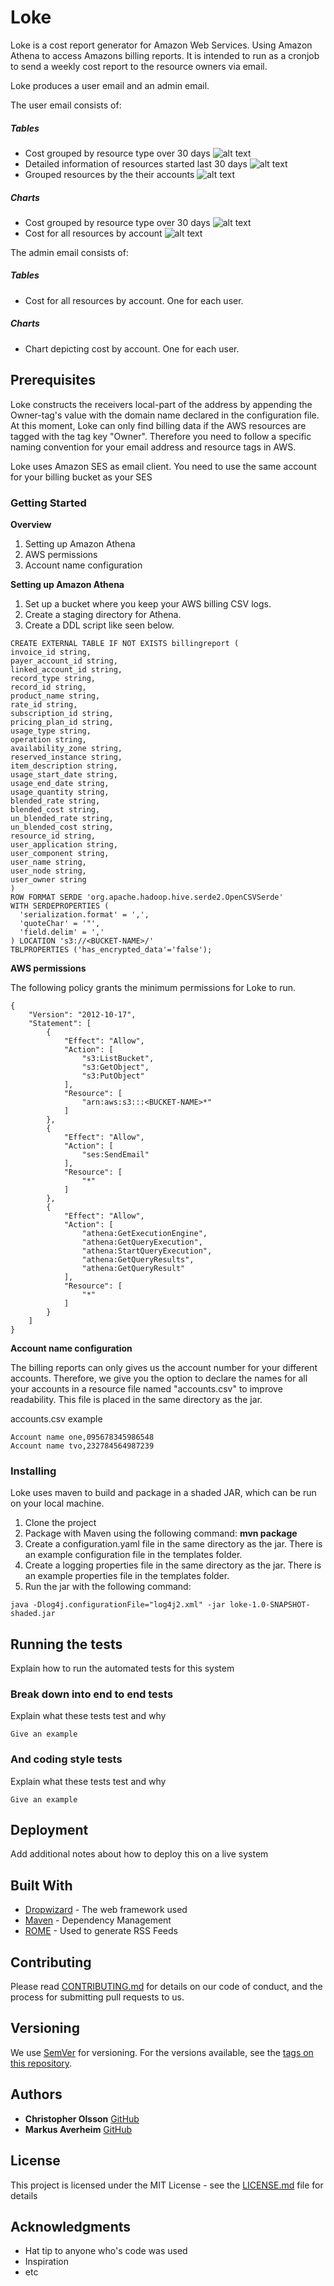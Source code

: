 # Loke

Loke is a cost report generator for Amazon Web Services. Using Amazon Athena to access Amazons billing reports. 
It is intended to run as a cronjob to send a weekly cost report to the resource owners via email.

Loke produces a user email and an admin email. 

The user email consists of:
##### Tables
- Cost grouped by resource type over 30 days
![alt text](https://github.com/images/fixpicture.png "Logo Title Text 1")
- Detailed information of resources started last 30 days
![alt text](https://github.com/images/fixpicture.png "Logo Title Text 1")
- Grouped resources by the their accounts
![alt text](https://github.com/images/fixpicture.png "Logo Title Text 1")
##### Charts
- Cost grouped by resource type over 30 days
![alt text](https://github.com/images/fixpicture.png "Logo Title Text 1")
- Cost for all resources by account
![alt text](https://github.com/images/fixpicture.png "Logo Title Text 1")

The admin email consists of:
##### Tables
- Cost for all resources by account. One for each user.
##### Charts
- Chart depicting cost by account. One for each user.

## Prerequisites

Loke constructs the receivers local-part of the address by appending the Owner-tag's value with the domain name 
declared in the configuration file. At this moment, Loke can only find billing data if the AWS resources are tagged 
with the tag key "Owner". Therefore you need to follow a specific naming convention for your email address 
and resource tags in AWS.

Loke uses Amazon SES as email client. You need to use the same account for your billing bucket as your SES 

### Getting Started

**Overview**
1. Setting up Amazon Athena
2. AWS permissions
3. Account name configuration

**Setting up Amazon Athena**
1. Set up a bucket where you keep your AWS billing CSV logs.
2. Create a staging directory for Athena.
3. Create a DDL script like seen below.
```
CREATE EXTERNAL TABLE IF NOT EXISTS billingreport (
invoice_id string,
payer_account_id string,
linked_account_id string,
record_type string,
record_id string,
product_name string,
rate_id string,
subscription_id string,
pricing_plan_id string,
usage_type string,
operation string,
availability_zone string,
reserved_instance string,
item_description string,
usage_start_date string,
usage_end_date string,
usage_quantity string,
blended_rate string,
blended_cost string,
un_blended_rate string,
un_blended_cost string,
resource_id string,
user_application string,
user_component string,
user_name string,
user_node string,
user_owner string
)
ROW FORMAT SERDE 'org.apache.hadoop.hive.serde2.OpenCSVSerde'
WITH SERDEPROPERTIES (
  'serialization.format' = ',',
  'quoteChar' = '"',
  'field.delim' = ','
) LOCATION 's3://<BUCKET-NAME>/'
TBLPROPERTIES ('has_encrypted_data'='false');
```

**AWS permissions**

The following policy grants the minimum permissions for Loke to run.
```
{
    "Version": "2012-10-17",
    "Statement": [
        {
            "Effect": "Allow",
            "Action": [
                "s3:ListBucket",
                "s3:GetObject",
                "s3:PutObject"
            ],
            "Resource": [
                "arn:aws:s3:::<BUCKET-NAME>*"
            ]
        },
        {
            "Effect": "Allow",
            "Action": [
                "ses:SendEmail"
            ],
            "Resource": [
                "*"
            ]
        },
        {
            "Effect": "Allow",
            "Action": [
                "athena:GetExecutionEngine",
                "athena:GetQueryExecution",
                "athena:StartQueryExecution",
                "athena:GetQueryResults",
                "athena:GetQueryResult"
            ],
            "Resource": [
                "*"
            ]
        }
    ]
}
```

**Account name configuration**

The billing reports can only gives us the account number for your different accounts. Therefore, we give you the option 
to declare the names for all your accounts in a resource file named "accounts.csv" to improve readability. 
This file is placed in the same directory as the jar.

accounts.csv example
```
Account name one,095678345986548
Account name tvo,232784564987239
```

### Installing

Loke uses maven to build and package in a shaded JAR, which can be run on your local machine.

1. Clone the project
2. Package with Maven using the following command: **mvn package**
3. Create a configuration.yaml file in the same directory as the jar. There is an example configuration file in the templates folder.
4. Create a logging properties file in the same directory as the jar. There is an example properties file in the templates folder.
5. Run the jar with the following command:

```
java -Dlog4j.configurationFile="log4j2.xml" -jar loke-1.0-SNAPSHOT-shaded.jar 
```












































## Running the tests

Explain how to run the automated tests for this system

### Break down into end to end tests

Explain what these tests test and why

```
Give an example
```

### And coding style tests

Explain what these tests test and why

```
Give an example
```

## Deployment

Add additional notes about how to deploy this on a live system

## Built With

* [Dropwizard](http://www.dropwizard.io/1.0.2/docs/) - The web framework used
* [Maven](https://maven.apache.org/) - Dependency Management
* [ROME](https://rometools.github.io/rome/) - Used to generate RSS Feeds

## Contributing

Please read [CONTRIBUTING.md](https://gist.github.com/PurpleBooth/b24679402957c63ec426) for details on our code of conduct, and the process for submitting pull requests to us.

## Versioning

We use [SemVer](http://semver.org/) for versioning. For the versions available, see the [tags on this repository](https://github.com/your/project/tags). 

## Authors

* **Christopher Olsson** [GitHub](https://github.com/Chris015)
* **Markus Averheim** [GitHub](https://github.com/Averheim)

## License

This project is licensed under the MIT License - see the [LICENSE.md](LICENSE.md) file for details

## Acknowledgments

* Hat tip to anyone who's code was used
* Inspiration
* etc
